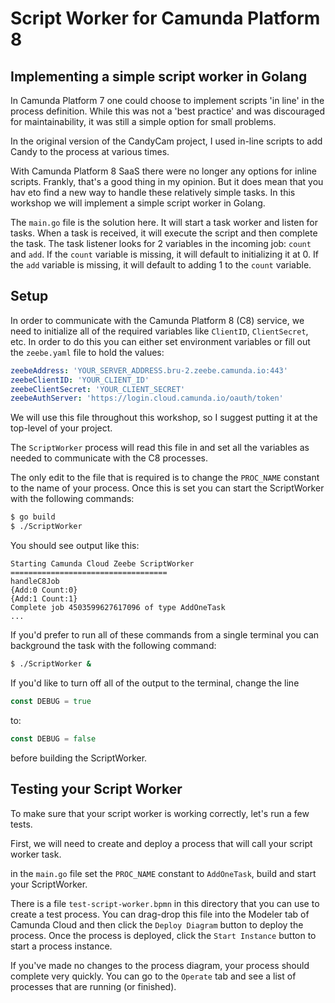 # Script Worker for Camunda Platform 8

## Implementing a simple script worker in Golang

In Camunda Platform 7 one could choose to implement scripts 'in line' in the process definition. While this was not a 'best practice' and was discouraged for maintainability, it was still a simple option for small problems.

In the original version of the CandyCam project, I used in-line scripts to add Candy to the process at various times.

With Camunda Platform 8 SaaS there were no longer any options for inline scripts. Frankly, that's a good thing in my opinion. But it does mean that you hav eto find a new way to handle these relatively simple tasks. In this workshop we will implement a simple script worker in Golang.

The `main.go` file is the solution here. It will start a task worker and listen for tasks. When a task is received, it will execute the script and then complete the task. The task listener looks for 2 variables in the incoming job: `count` and `add`. If the `count` variable is missing, it will default to initializing it at 0. If the `add` variable is missing, it will default to adding 1 to the `count` variable.

## Setup

In order to communicate with the Camunda Platform 8 (C8) service, we need to initialize all of the required variables like `ClientID`, `ClientSecret`, etc. In order to do this you can either set environment variables or fill out the `zeebe.yaml` file to hold the values:

```yaml
zeebeAddress: 'YOUR_SERVER_ADDRESS.bru-2.zeebe.camunda.io:443'
zeebeClientID: 'YOUR_CLIENT_ID'
zeebeClientSecret: 'YOUR_CLIENT_SECRET'
zeebeAuthServer: 'https://login.cloud.camunda.io/oauth/token'
```

We will use this file throughout this workshop, so I suggest putting it at the top-level of your project.

The `ScriptWorker` process will read this file in and set all the variables as needed to communicate with the C8 processes.

The only edit to the file that is required is to change the `PROC_NAME` constant to the name of your process. Once this is set you can start the ScriptWorker with the following commands:

```bash
$ go build
$ ./ScriptWorker
```

You should see output like this:

```shell
Starting Camunda Cloud Zeebe ScriptWorker
===================================
handleC8Job
{Add:0 Count:0}
{Add:1 Count:1}
Complete job 4503599627617096 of type AddOneTask
...
```

If you'd prefer to run all of these commands from a single terminal you can background the task with the following command:

```bash
$ ./ScriptWorker &
```

If you'd like to turn off all of the output to the terminal, change the line

```go
const DEBUG = true
```

to:

```go
const DEBUG = false
```

before building the ScriptWorker.

## Testing your Script Worker

To make sure that your script worker is working correctly, let's run a few tests.

First, we will need to create and deploy a process that will call your script worker task.

in the `main.go` file set the `PROC_NAME` constant to `AddOneTask`, build and start your ScriptWorker.

There is a file `test-script-worker.bpmn` in this directory that you can use to create a test process. You can drag-drop this file into the Modeler tab of Camunda Cloud and then click the `Deploy Diagram` button to deploy the process. Once the process is deployed, click the `Start Instance` button to start a process instance.

If you've made no changes to the process diagram, your process should complete very quickly. You can go to the `Operate` tab and see a list of processes that are running (or finished). 